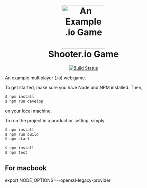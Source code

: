 <h1 align="center">
    <img alt="An Example .io Game" title="An Example .io Game" src="https://github.com/vzhou842/example-.io-game/blob/master/public/assets/icon.svg" width="140"> <br />
     Shooter.io Game
</h1>
<!-- <h4 align="center">
  <a href="https://example-io-game.victorzhou.com">https://example-io-game.victorzhou.com</a>
</h4> -->

<p align="center">
  <a href="https://travis-ci.com/vzhou842/example-.io-game">
    <img src="https://travis-ci.com/vzhou842/example-.io-game.svg?branch=master" alt="Build Status"></img>
  </a>
</p>

An example multiplayer (.io) web game. 

To get started, make sure you have Node and NPM installed. Then,

```bash
$ npm install
$ npm run develop
```

on your local machine.

To run the project in a production setting, simply

```bash
$ npm install
$ npm run build
$ npm start
```

```bash
$ npm install
$ npm test
```

## For macbook
export NODE_OPTIONS=--openssl-legacy-provider
